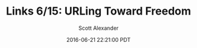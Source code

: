 ---
layout: podcast
title: "Links 6/15: URLing Toward Freedom"
author: Scott Alexander
description: https://slatestarcodex.com/2016/06/21/links-615-urling-toward-freedom/
date: 2016-06-21 22:21:00 PDT
length: 1615893
duration: 404
guid: links-615-urling-toward-freedom
---